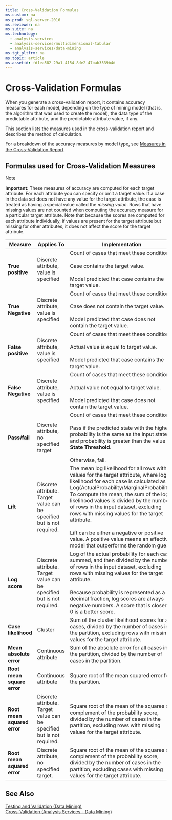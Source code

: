 ```yaml
---
title: Cross-Validation Formulas
ms.custom: na
ms.prod: sql-server-2016
ms.reviewer: na
ms.suite: na
ms.technology: 
  - analysis-services
  - analysis-services/multidimensional-tabular
  - analysis-services/data-mining
ms.tgt_pltfrm: na
ms.topic: article
ms.assetid: fd1ea582-29a1-4154-8de2-47bab3539b4d
---
```

# Cross-Validation Formulas
  When you generate a cross-validation report, it contains accuracy measures for each model, depending on the type of mining model (that is, the algorithm that was used to create the model), the data type of the predictable attribute, and the predictable attribute value, if any.  
  
 This section lists the measures used in the cross-validation report and describes the method of calculation.  
  
 For a breakdown of the accuracy measures by model type, see [Measures in the Cross-Validation Report](../../Topics/TopicNameNotContainA/Measures-in-the-Cross-Validation-Report.md).  
  
## Formulas used for Cross-Validation Measures  
  
> [!NOTE]  
>  **Important:** These measures of accuracy are computed for each target attribute. For each attribute you can specify or omit a target value. If a case in the data set does not have any value for the target attribute, the case is treated as having a special value called the *missing value*. Rows that have missing values are not counted when computing the accuracy measure for a particular target attribute. Note that because the scores are computed for each attribute individually, if values are present for the target attribute but missing for other attributes, it does not affect the score for the target attribute.  
  
|Measure|Applies To|Implementation|  
|-------------|----------------|--------------------|  
|**True positive**|Discrete attribute, value is specified|Count of cases that meet these conditions:<br /><br /> Case contains the target value.<br /><br /> Model predicted that case contains the target value.|  
|**True Negative**|Discrete attribute, value is specified|Count of cases that meet these conditions:<br /><br /> Case does not contain the target value.<br /><br /> Model predicted that case does not contain the target value.|  
|**False positive**|Discrete attribute, value is specified|Count of cases that meet these conditions:<br /><br /> Actual value is equal to target value.<br /><br /> Model predicted that case contains the target value.|  
|**False Negative**|Discrete attribute, value is specified|Count of cases that meet these conditions:<br /><br /> Actual value not equal to target value.<br /><br /> Model predicted that case does not contain the target value.|  
|**Pass/fail**|Discrete attribute, no specified target|Count of cases that meet these conditions:<br /><br /> Pass if the predicted state with the highest probability is the same as the input state and probability is greater than the value of **State Threshold**.<br /><br /> Otherwise, fail.|  
|**Lift**|Discrete attribute. Target value can be specified but is not required.|The mean log likelihood for all rows with values for the target attribute, where log likelihood for each case is calculated as Log(ActualProbability/MarginalProbability). To compute the mean, the sum of the log likelihood values is divided by the number of rows in the input dataset, excluding rows with missing values for the target attribute.<br /><br /> Lift can be either a negative or positive value. A positive value means an effective model that outperforms the random guess.|  
|**Log score**|Discrete attribute. Target value can be specified but is not required.|Log of the actual probability for each case, summed, and then divided by the number of rows in the input dataset, excluding rows with missing values for the target attribute.<br /><br /> Because probability is represented as a decimal fraction, log scores are always negative numbers. A score that is closer to 0 is a better score.|  
|**Case likelihood**|Cluster|Sum of the cluster likelihood scores for all cases, divided by the number of cases in the partition, excluding rows with missing values for the target attribute.|  
|**Mean absolute error**|Continuous attribute|Sum of the absolute error for all cases in the partition, divided by the number of cases in the partition.|  
|**Root mean square error**|Continuous attribute|Square root of the mean squared error for the partition.|  
|**Root mean squared error**|Discrete attribute. Target value can be specified but is not required.|Square root of the mean of the squares of complement of the probability score, divided by the number of cases in the partition, excluding rows with missing values for the target attribute.|  
|**Root mean squared error**|Discrete attribute, no specified target.|Square root of the mean of the squares of complement of the probability score, divided by the number of cases in the partition, excluding cases with missing values for the target attribute.|  
  
## See Also  
 [Testing and Validation &#40;Data Mining&#41;](../../Topics/TopicNameNotContainA/Testing-and-Validation--Data-Mining-.md)   
 [Cross-Validation &#40;Analysis Services - Data Mining&#41;](../../Topics/TopicNameNotContainA/Cross-Validation--Analysis-Services---Data-Mining-.md)  
  
  